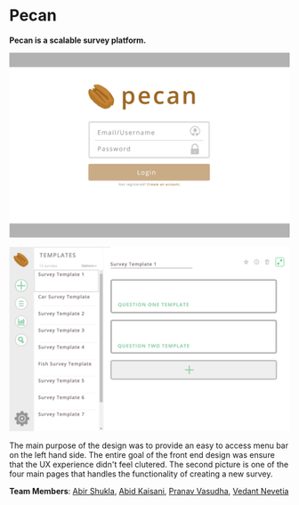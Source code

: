 # Pecan

**Pecan is a scalable survey platform.**

![Alt text](/mockups/login.png?raw=true "Login")

![Alt text](/mockups/add.png?raw=true "Add")

The main purpose of the design was to provide an easy to access menu bar on the left hand side. The entire goal of the front end design was ensure that the UX experience didn't feel clutered. The second picture is one of the four main pages that handles the functionality of creating a new survey.

**Team Members**: [Abir Shukla](https://github.com/shoekla), [Abid Kaisani](https://github.com/akaisani), [Pranav Vasudha](https://github.com/InfernalVortex), [Vedant Nevetia](https://github.com/vnev)
